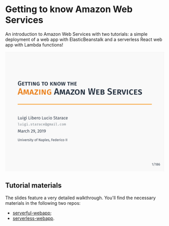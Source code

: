 # Getting to know Amazon Web Services
An introduction to Amazon Web Services with two tutorials: a simple deployment of a web app with ElasticBeanstalk and a serverless React web app with Lambda functions!

![screenshot](getting-to-know-aws-screenshot.png)

## Tutorial materials
The slides feature a very detailed walkthrough. You'll find the necessary materials in the following two repos:
* [serverful-webapp](https://github.com/luistar/serverful-webapp);
* [serverless-webapp](https://github.com/luistar/serverless-webapp).
